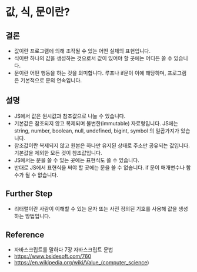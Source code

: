 # 값, 식, 문이란?

## 결론

- 값이란 프로그램에 의해 조작될 수 있는 어떤 실체의 표현입니다.
- 식이란 하나의 값을 생성하는 것으로서 값이 있어야 할 곳에는 어디든 쓸 수 있습니다.
- 문이란 어떤 행동을 하는 것을 의미합니다. 루프나 if문이 이에 해당하며, 프로그램은 기본적으로 문의 연속입니다.

## 설명

- JS에서 값은 원시값과 참조값으로 나눌 수 있습니다.
- 기본값은 참조되지 않고 복제되며 불변한(immutable) 자료형입니다. JS에는 string, number, boolean, null, undefined, bigint, symbol 의 일곱가지가 있습니다.
- 참조값이란 복제되지 않고 원본은 하나만 유지된 상태로 주소만 공유되는 값입니다. 기본값을 제외한 모든 것이 참조값입니다.
- JS에서는 문을 쓸 수 있는 곳에는 표현식도 쓸 수 있습니다.
- 반대로 JS에서 표현식을 써야 할 곳에는 문을 쓸 수 없습니다. if 문이 매개변수나 함수가 될 수 없습니다.



## Further Step

- 리터럴이란 사람이 이해할 수 있는 문자 또는 사전 정의된 기호를 사용해 값을 생성하는 방법입니다.


## Reference

- 자바스크립트를 말하다 7장 자바스크립트 문법
- <https://www.bsidesoft.com/760>
- <https://en.wikipedia.org/wiki/Value_(computer_science>)
